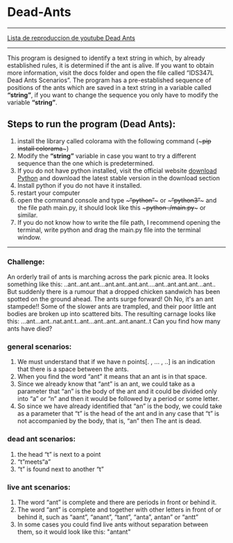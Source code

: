 # Dead-Ants

---

[Lista de reproduccion de youtube Dead Ants](https://www.youtube.com/playlist?list=PLxFn4mrvRfPWotozt4CrEjQ70KfkdD1Jh)

---

This program is designed to identify a text string in which, by already established rules, it is determined if the ant is alive. If you want to obtain more information, visit the docs folder and open the file called “IDS347L Dead Ants Scenarios”.
The program has a pre-established sequence of positions of the ants which are saved in a text string in a variable called **“string”**, if you want to change the sequence you only have to modify the variable **“string”**.

## Steps to run the program (Dead Ants):
1. install the library called colorama with the following command (~~~pip install colorama~~~)
2. Modify the **“string”** variable in case you want to try a different sequence than the one
which is predetermined.
3. If you do not have python installed, visit the official website
[download Python](https://www.python.org/downloads/) and download the latest stable version in the
download section
4. Install python if you do not have it installed.
5. restart your computer
6. open the command console and type ~~~“python”~~~ or ~~~“python3”~~~ and the file path
main.py, it should look like this ~~~python ./main.py~~~ or similar.
7. If you do not know how to write the file path, I recommend opening the terminal,
write python and drag the main.py file into the terminal window.

---

### Challenge:
An orderly trail of ants is marching across the park picnic area. It looks something like this:
..ant..ant.ant...ant.ant..ant.ant....ant..ant.ant.ant...ant..
But suddenly there is a rumour that a dropped chicken sandwich has been spotted on the ground ahead. The ants surge forward! Oh No, it's an ant stampede!!
Some of the slower ants are trampled, and their poor little ant bodies are broken up into scattered bits.
The resulting carnage looks like this:
...ant...ant..nat.ant.t..ant...ant..ant..ant.anant..t Can you find how many ants have died?

### general scenarios:
1. We must understand that if we have n points[. , ... , ..] is an indication that there is a space between the ants.
2. When you find the word “ant” it means that an ant is in that space.
3. Since we already know that “ant” is an ant, we could take as a parameter that “an” is the body of the ant and it could be divided only into “a” or “n” and then
it would be followed by a period or some letter.
4. So since we have already identified that “an” is the body, we could take as a
parameter that “t” is the head of the ant and in any case that “t” is not accompanied by the body, that is, “an” then The ant is dead.

### dead ant scenarios:
1. the head “t” is next to a point
2. “t”meets“a”
3. “t” is found next to another “t”

### live ant scenarios:
1. The word “ant” is complete and there are periods in front or behind it.
2. The word “ant” is complete and together with other letters in front of or behind
it, such as “aant”, “anant”, “tant”, “anta”, antan” or “antt”
3. In some cases you could find live ants without separation between them, so it
would look like this: "antant"